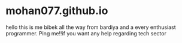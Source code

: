 # mohan077.github.io
hello this is me bibek all the way from bardiya and a every enthusiast programmer. 
Ping me!!if you want any help regarding tech sector